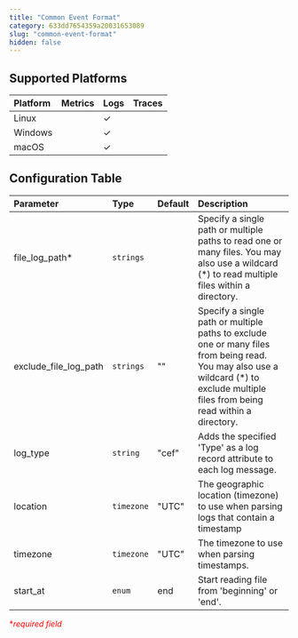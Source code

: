 ```yaml
---
title: "Common Event Format"
category: 633dd7654359a20031653089
slug: "common-event-format"
hidden: false
---
```

## Supported Platforms

| Platform | Metrics | Logs | Traces |
| :------- | :------ | :--- | :----- |
| Linux    |         | ✓    |        |
| Windows  |         | ✓    |        |
| macOS    |         | ✓    |        |

## Configuration Table

| Parameter             | Type       | Default | Description                                                                                                                                                                          |
| :-------------------- | :--------- | :------ | :----------------------------------------------------------------------------------------------------------------------------------------------------------------------------------- |
| file_log_path\*       | `strings`  |         | Specify a single path or multiple paths to read one or many files. You may also use a wildcard (\*) to read multiple files within a directory.                                       |
| exclude_file_log_path | `strings`  | ""      | Specify a single path or multiple paths to exclude one or many files from being read. You may also use a wildcard (\*) to exclude multiple files from being read within a directory. |
| log_type              | `string`   | "cef"   | Adds the specified 'Type' as a log record attribute to each log message.                                                                                                             |
| location              | `timezone` | "UTC"   | The geographic location (timezone) to use when parsing logs that contain a timestamp                                                                                                 |
| timezone              | `timezone` | "UTC"   | The timezone to use when parsing timestamps.                                                                                                                                         |
| start_at              | `enum`     | end     | Start reading file from 'beginning' or 'end'.                                                                                                                                        |

<span style="color:red">\*_required field_</span>